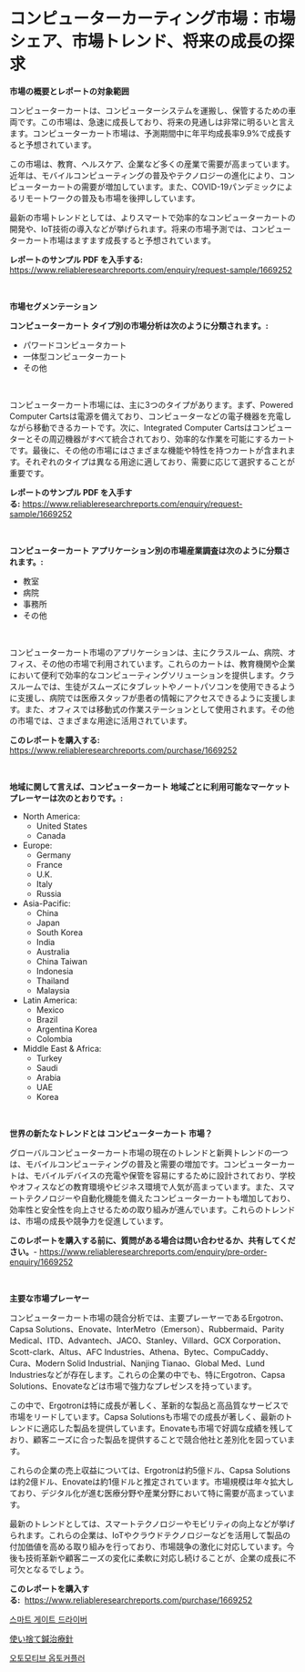 <p><h1>コンピューターカーティング市場：市場シェア、市場トレンド、将来の成長の探求</h1></p><p><strong>市場の概要とレポートの対象範囲</strong></p>
<p><p>コンピューターカートは、コンピューターシステムを運搬し、保管するための車両です。この市場は、急速に成長しており、将来の見通しは非常に明るいと言えます。コンピューターカート市場は、予測期間中に年平均成長率9.9%で成長すると予想されています。</p><p>この市場は、教育、ヘルスケア、企業など多くの産業で需要が高まっています。近年は、モバイルコンピューティングの普及やテクノロジーの進化により、コンピューターカートの需要が増加しています。また、COVID-19パンデミックによるリモートワークの普及も市場を後押ししています。</p><p>最新の市場トレンドとしては、よりスマートで効率的なコンピューターカートの開発や、IoT技術の導入などが挙げられます。将来の市場予測では、コンピューターカート市場はますます成長すると予想されています。</p></p>
<p><strong>レポートのサンプル PDF を入手する:</strong> <a href="https://www.reliableresearchreports.com/enquiry/request-sample/1669252">https://www.reliableresearchreports.com/enquiry/request-sample/1669252</a></p>
<p>&nbsp;</p>
<p><strong>市場セグメンテーション</strong></p>
<p><strong>コンピューターカート タイプ別の市場分析は次のように分類されます。:</strong></p>
<p><ul><li>パワードコンピュータカート</li><li>一体型コンピューターカート</li><li>その他</li></ul></p>
<p>&nbsp;</p>
<p><p>コンピューターカート市場には、主に3つのタイプがあります。まず、Powered Computer Cartsは電源を備えており、コンピューターなどの電子機器を充電しながら移動できるカートです。次に、Integrated Computer Cartsはコンピューターとその周辺機器がすべて統合されており、効率的な作業を可能にするカートです。最後に、その他の市場にはさまざまな機能や特性を持つカートが含まれます。それぞれのタイプは異なる用途に適しており、需要に応じて選択することが重要です。</p></p>
<p><strong>レポートのサンプル PDF を入手する:</strong>&nbsp;<a href="https://www.reliableresearchreports.com/enquiry/request-sample/1669252">https://www.reliableresearchreports.com/enquiry/request-sample/1669252</a></p>
<p>&nbsp;</p>
<p><strong> コンピューターカート アプリケーション別の市場産業調査は次のように分類されます。:</strong></p>
<p><ul><li>教室</li><li>病院</li><li>事務所</li><li>その他</li></ul></p>
<p>&nbsp;</p>
<p><p>コンピューターカート市場のアプリケーションは、主にクラスルーム、病院、オフィス、その他の市場で利用されています。これらのカートは、教育機関や企業において便利で効率的なコンピューティングソリューションを提供します。クラスルームでは、生徒がスムーズにタブレットやノートパソコンを使用できるように支援し、病院では医療スタッフが患者の情報にアクセスできるように支援します。また、オフィスでは移動式の作業ステーションとして使用されます。その他の市場では、さまざまな用途に活用されています。</p></p>
<p><strong>このレポートを購入する:</strong>&nbsp; <a href="https://www.reliableresearchreports.com/purchase/1669252">https://www.reliableresearchreports.com/purchase/1669252</a></p>
<p>&nbsp;</p>
<p><strong>地域に関して言えば、コンピューターカート 地域ごとに利用可能なマーケットプレーヤーは次のとおりです。:</strong></p>
<p><ul>
    <li>
        North America:
        <ul>
            <li>United States</li>
            <li>Canada</li>
        </ul>
    </li>
    <li>
        Europe:
        <ul>
            <li>Germany</li>
            <li>France</li>
            <li>U.K.</li>
            <li>Italy</li>
            <li>Russia</li>
        </ul>
    </li>
    <li>
        Asia-Pacific:
        <ul>
            <li>China</li>
            <li>Japan</li>
            <li>South Korea</li>
            <li>India</li>
            <li>Australia</li>
            <li>China Taiwan</li>
            <li>Indonesia</li>
            <li>Thailand</li>
            <li>Malaysia</li>
        </ul>
    </li>
    <li>
        Latin America:
        <ul>
            <li>Mexico</li>
            <li>Brazil</li>
            <li>Argentina Korea</li>
            <li>Colombia</li>
        </ul>
    </li>
    <li>
        Middle East & Africa:
        <ul>
            <li>Turkey</li>
            <li>Saudi</li>
            <li>Arabia</li>
            <li>UAE</li>
            <li>Korea</li>
        </ul>
    </li>
    </ul></p>
<p>&nbsp;</p>
<p><strong>世界の新たなトレンドとは コンピューターカート 市場？</strong></p>
<p><p>グローバルコンピューターカート市場の現在のトレンドと新興トレンドの一つは、モバイルコンピューティングの普及と需要の増加です。コンピューターカートは、モバイルデバイスの充電や保管を容易にするために設計されており、学校やオフィスなどの教育環境やビジネス環境で人気が高まっています。また、スマートテクノロジーや自動化機能を備えたコンピューターカートも増加しており、効率性と安全性を向上させるための取り組みが進んでいます。これらのトレンドは、市場の成長や競争力を促進しています。</p></p>
<p><strong>このレポートを購入する前に、質問がある場合は問い合わせるか、共有してください。</strong>- <a href="https://www.reliableresearchreports.com/enquiry/pre-order-enquiry/1669252">https://www.reliableresearchreports.com/enquiry/pre-order-enquiry/1669252</a></p>
<p>&nbsp;</p>
<p><strong>主要な市場プレーヤー</strong></p>
<p><p>コンピューターカート市場の競合分析では、主要プレーヤーであるErgotron、Capsa Solutions、Enovate、InterMetro（Emerson）、Rubbermaid、Parity Medical、ITD、Advantech、JACO、Stanley、Villard、GCX Corporation、Scott-clark、Altus、AFC Industries、Athena、Bytec、CompuCaddy、Cura、Modern Solid Industrial、Nanjing Tianao、Global Med、Lund Industriesなどが存在します。これらの企業の中でも、特にErgotron、Capsa Solutions、Enovateなどは市場で強力なプレゼンスを持っています。</p><p>この中で、Ergotronは特に成長が著しく、革新的な製品と高品質なサービスで市場をリードしています。Capsa Solutionsも市場での成長が著しく、最新のトレンドに適応した製品を提供しています。Enovateも市場で好調な成績を残しており、顧客ニーズに合った製品を提供することで競合他社と差別化を図っています。</p><p>これらの企業の売上収益については、Ergotronは約5億ドル、Capsa Solutionsは約2億ドル、Enovateは約1億ドルと推定されています。市場規模は年々拡大しており、デジタル化が進む医療分野や産業分野において特に需要が高まっています。</p><p>最新のトレンドとしては、スマートテクノロジーやモビリティの向上などが挙げられます。これらの企業は、IoTやクラウドテクノロジーなどを活用して製品の付加価値を高める取り組みを行っており、市場競争の激化に対応しています。今後も技術革新や顧客ニーズの変化に柔軟に対応し続けることが、企業の成長に不可欠となるでしょう。</p></p>
<p><strong>このレポートを購入する:</strong>&nbsp;&nbsp;<a href="https://www.reliableresearchreports.com/purchase/1669252">https://www.reliableresearchreports.com/purchase/1669252</a></p>
<p><p><a href="https://github.com/wallacBahrtyinger567686/Market-Research-Report-List-1/blob/main/101256715280.md">스마트 게이트 드라이버</a></p><p><a href="https://github.com/EthanMorar2011/Market-Research-Report-List-1/blob/main/657603716381.md">使い捨て鍼治療針</a></p><p><a href="https://github.com/WilburKihn5676/Market-Research-Report-List-1/blob/main/203306015279.md">오토모티브 옵토커플러</a></p></p>